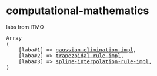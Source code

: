 # computational-mathematics

labs from ITMO

<pre>
Array
(
    [laba#1] => <a href="./l1">gaussian-elimination-impl</a>,
    [laba#2] => <a href="./l2">trapezoidal-rule-impl</a>,
    [laba#3] => <a href="./l3">spline-interpolation-rule-impl</a>,
)
</pre>
